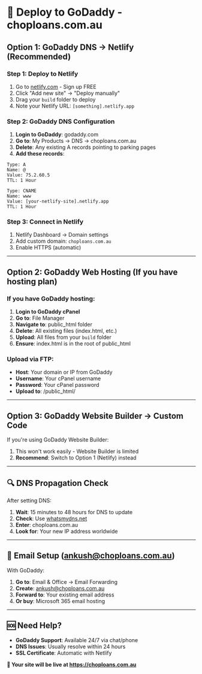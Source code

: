 # 🚀 Deploy to GoDaddy - choploans.com.au

## Option 1: GoDaddy DNS → Netlify (Recommended)

### Step 1: Deploy to Netlify
1. Go to [netlify.com](https://netlify.com) - Sign up FREE
2. Click "Add new site" → "Deploy manually" 
3. Drag your `build` folder to deploy
4. Note your Netlify URL: `[something].netlify.app`

### Step 2: GoDaddy DNS Configuration
1. **Login to GoDaddy**: godaddy.com
2. **Go to**: My Products → DNS → choploans.com.au
3. **Delete**: Any existing A records pointing to parking pages
4. **Add these records**:

```
Type: A
Name: @
Value: 75.2.60.5
TTL: 1 Hour

Type: CNAME
Name: www  
Value: [your-netlify-site].netlify.app
TTL: 1 Hour
```

### Step 3: Connect in Netlify
1. Netlify Dashboard → Domain settings
2. Add custom domain: `choploans.com.au`
3. Enable HTTPS (automatic)

---

## Option 2: GoDaddy Web Hosting (If you have hosting plan)

### If you have GoDaddy hosting:
1. **Login to GoDaddy cPanel**
2. **Go to**: File Manager
3. **Navigate to**: public_html folder
4. **Delete**: All existing files (index.html, etc.)
5. **Upload**: All files from your `build` folder
6. **Ensure**: index.html is in the root of public_html

### Upload via FTP:
- **Host**: Your domain or IP from GoDaddy
- **Username**: Your cPanel username  
- **Password**: Your cPanel password
- **Upload to**: /public_html/

---

## Option 3: GoDaddy Website Builder → Custom Code
If you're using GoDaddy Website Builder:
1. This won't work easily - Website Builder is limited
2. **Recommend**: Switch to Option 1 (Netlify) instead

---

## 🔍 DNS Propagation Check
After setting DNS:
1. **Wait**: 15 minutes to 48 hours for DNS to update
2. **Check**: Use [whatsmydns.net](https://whatsmydns.net) 
3. **Enter**: choploans.com.au
4. **Look for**: Your new IP address worldwide

---

## 📧 Email Setup (ankush@choploans.com.au)
With GoDaddy:
1. **Go to**: Email & Office → Email Forwarding
2. **Create**: ankush@choploans.com.au
3. **Forward to**: Your existing email address
4. **Or buy**: Microsoft 365 email hosting

---

## 🆘 Need Help?
- **GoDaddy Support**: Available 24/7 via chat/phone
- **DNS Issues**: Usually resolve within 24 hours
- **SSL Certificate**: Automatic with Netlify

**🎉 Your site will be live at https://choploans.com.au** 